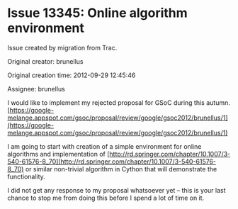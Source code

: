 # Issue 13345: Online algorithm environment

Issue created by migration from Trac.

Original creator: brunellus

Original creation time: 2012-09-29 12:45:46

Assignee: brunellus

I would like to implement my rejected proposal for GSoC during this autumn. [https://google-melange.appspot.com/gsoc/proposal/review/google/gsoc2012/brunellus/1](https://google-melange.appspot.com/gsoc/proposal/review/google/gsoc2012/brunellus/1)

I am going to start with creation of a simple environment for online algorithms and implementation of [http://rd.springer.com/chapter/10.1007/3-540-61576-8_70](http://rd.springer.com/chapter/10.1007/3-540-61576-8_70) or similar non-trivial algorithm in Cython that will demonstrate the functionality.

I did not get any response to my proposal whatsoever yet – this is your last chance to stop me from doing this before I spend a lot of time on it.

